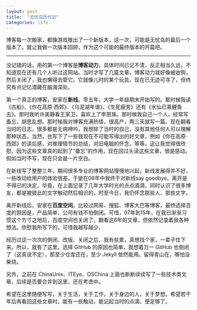 ```yaml
---
layout: post
title:  "无忧岛历代记"
categories: life
---
```


博客每一次搬家，都像游戏推出了一个新版本，这一次，可能是无忧岛的最后一个版本了。就让我做一次版本回顾，作为这个可能的最终版本的开篇吧。

--------------

没记错的话，用的第一个博客是**博客动力**，具体时间已记不清，反正相当久远，不知道现在还有几个人听过这网站。当时才写了几篇文章，博客动力就好像被收购，然后关闭了，我也懒得去管它。它就像儿时的某个玩具，现在已无迹可寻了，但终究有点记忆潜藏在脑海深处。

第一个真正的博客，安家在**新线**。零五年，大学一年级期末开始写的。那时候我读《古船》、《你在高原·西郊》、《乌泥湖年谱》、《生死疲劳》还有《水仙已乘鲤鱼去》。那时我听许美静看王家卫，喜欢上了李恩珠。那时候我自己一个人，经常写备忘，胡思乱想。那时候我对博客充满热情，很高产，两三天就写一篇。现在翻看当时的日志，很多都是无病呻吟，我想除了当时的自己，没有其他任何人可以理解那种状态。当然，也写下了一些我现在不可能写得出的好文章，例如《你在高原·西郊》的读后感，对推理情节的总结，对旧电脑的怀念，等等。这让我觉得很欣慰，因为这些文章真的起到了“备忘”的作用，现在回过头读这些文章，很是感动。假如当时不写，现在只会是一片空白。

在新线写了整整三年，期间很多专业的博客网站慢慢地兴起，新线发展得并不好，一些改动给用户的体验很差。于是在08年中我终于对新线say goodbye。离开是不得已的决定，毕竟，在上面记录了几年大学时光的点点滴滴，同时认识了很多博友，都是被彼此的文字触动然后相识的，时至今日，我仍怀念那些人、那些文字。

离开新线后，安家在**百度空间**。比较过网易、搜狐、博客大巴等博客，最终选择百度的原因是，产品简单，公司有钱不怕倒闭。可惜，07年到15年，在我已渐渐习惯这个方寸之地后，百度空间也关闭了。翻看这8年的文章，但依然记录着我各种想法。欣慰我所写下的，可惜我越写越少。

经历过这一次次的倒闭、改版、关闭之后，我有些累，真想找个家，一辈子住下来。所以，就有了这里。选择 GitHub 的原因也简单，就想着万一 GitHub 也倒闭了（这真说不定），那至少仓库还在，至少 Jekyll 依然能用。留得青山在，哪怕没柴烧。

另外，之前在 ChinaUnix、ITEye、OSChina 上面也断断续续写了一些技术类文章，后续是否要合并到这里，还在考虑中。

希望在这里随便写写，关于生活，关于工作，关于身边的人，关于梦想。希望若干年后再看回这些文章时，能有一些触动，能记起当时的点滴，便足够了。